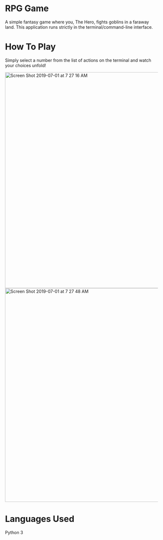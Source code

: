 # RPG Game
A simple fantasy game where you, The Hero, fights goblins in a faraway land. This application runs strictly in the terminal/command-line interface.

# How To Play
Simply select a number from the list of actions on the terminal and watch your choices unfold!

<img width="710" alt="Screen Shot 2019-07-01 at 7 27 16 AM" src="https://user-images.githubusercontent.com/49215948/60436998-f3f70380-9bd2-11e9-9f44-9b4abe159f13.png">

<img width="703" alt="Screen Shot 2019-07-01 at 7 27 48 AM" src="https://user-images.githubusercontent.com/49215948/60437017-fb1e1180-9bd2-11e9-931b-9888428d46b4.png">

# Languages Used
Python 3
